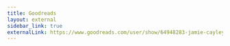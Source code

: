 ```yaml
---
title: Goodreads
layout: external
sidebar_link: true
externalLink: https://www.goodreads.com/user/show/64948283-jamie-cayley
---
```

